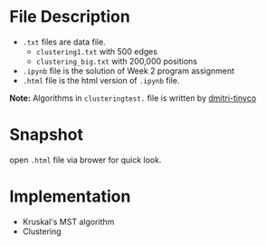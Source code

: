 # File Description
- `.txt` files are data file. 
  - `clustering1.txt` with 500 edges
  - `clustering_big.txt` with 200,000 positions
- `.ipynb` file is the solution of Week 2 program assignment
- `.html` file is the html version of `.ipynb` file.

**Note:** Algorithms in `clusteringtest.` file is written by [dmitri-tinyco](https://github.com/dbarabanov/coursera/tree/master/algorithms_2/assignment_2)

# Snapshot
open `.html` file via brower for quick look.

# Implementation
- Kruskal's MST algorithm
- Clustering

